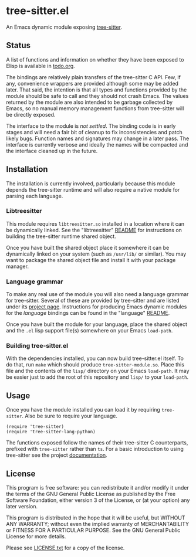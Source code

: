 # tree-sitter.el
An Emacs dynamic module exposing [tree-sitter][1].

## Status
A list of functions and information on whether they have been exposed
to Elisp is available in [todo.org](todo.org).

The bindings are relatively plain transfers of the tree-sitter C
API. Few, if any, convenience wrappers are provided although some may
be added later. That said, the intention is that all types and
functions provided by the module should be safe to call and they
should not crash Emacs. The values returned by the module are also
intended to be garbage collected by Emacs, so no manual memory
management functions from tree-sitter will be directly exposed.

The interface to the module is *not settled*. The binding code is in
early stages and will need a fair bit of cleanup to fix
inconsistencies and patch likely bugs. Function names and signatures
may change in a later pass. The interface is currently verbose and
ideally the names will be compacted and the interface cleaned up in
the future.

## Installation
The installation is currently involved, particularly because this
module depends the tree-sitter runtime and will also require a native
module for parsing each language.

### Libtreesitter
This module requires `libtreesitter.so` installed in a location where
it can be dynamically linked. See the "libtreesitter"
[README](utils/libtreesitter/README.md) for instructions on building
the tree-sitter runtime shared object.

Once you have built the shared object place it somewhere it can be
dynamically linked on your system (such as `/usr/lib/` or similar).
You may want to package the shared object file and install it with
your package manager.

### Language grammar
To make any real use of the module you will also need a language
grammar for tree-sitter. Several of these are provided by tree-sitter
and are listed under its [project page][2]. Instructions for producing
Emacs dynamic modules for the *language* bindings can be found in the
"language" [README](utils/language/README.md).

Once you have built the module for your language, place the shared
object and the `.el` lisp support file(s) somewhere on your Emacs
`load-path`.

### Building tree-sitter.el
With the dependencies installed, you can now build tree-sitter.el
itself. To do that, run `make` which should produce
`tree-sitter-module.so`. Place this file and the contents of the
`lisp/` directory on your Emacs `load-path`. It may be easier just to
add the root of this repository and `lisp/` to your `load-path`.

## Usage
Once you have the module installed you can load it by requiring
`tree-sitter`. Also be sure to require your language.
```elisp
(require 'tree-sitter)
(require 'tree-sitter-lang-python)
```
The functions exposed follow the names of their tree-sitter C
counterparts, prefixed with `tree-sitter` rather than `ts`. For a
basic introduction to using tree-sitter see the project
[documentation][3].

## License
This program is free software: you can redistribute it and/or modify
it under the terms of the GNU General Public License as published by
the Free Software Foundation, either version 3 of the License, or (at
your option) any later version.

This program is distributed in the hope that it will be useful, but
WITHOUT ANY WARRANTY; without even the implied warranty of
MERCHANTABILITY or FITNESS FOR A PARTICULAR PURPOSE. See the GNU
General Public License for more details.

Please see [LICENSE.txt](LICENSE.txt) for a copy of the license.

[1]: https://github.com/tree-sitter/tree-sitter
[2]: https://github.com/tree-sitter
[3]: http://tree-sitter.github.io/tree-sitter/
